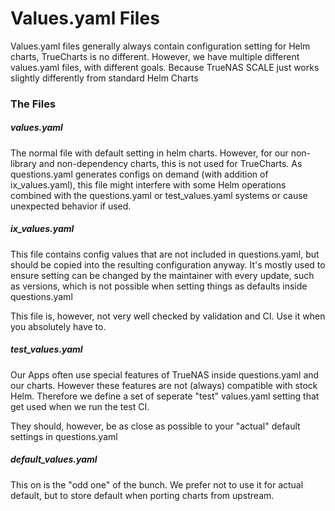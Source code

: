 # Values.yaml Files

Values.yaml files generally always contain configuration setting for Helm charts, TrueCharts is no different.
However, we have multiple different values.yaml files, with different goals. Because TrueNAS SCALE just works slightly differently from standard Helm Charts

### The Files

##### values.yaml

The normal file with default setting in helm charts. However, for our non-library and non-dependency charts, this is not used for TrueCharts. As questions.yaml generates configs on demand (with addition of ix_values.yaml), this file might interfere with some Helm operations combined with the questions.yaml or test_values.yaml systems or cause unexpected behavior if used.

##### ix_values.yaml

This file contains config values that are not included in questions.yaml, but should be copied into the resulting configuration anyway. It's mostly used to ensure setting can be changed by the maintainer with every update, such as versions, which is not possible when setting things as defaults inside questions.yaml

This file is, however, not very well checked by validation and CI. Use it when you absolutely have to.


##### test_values.yaml

Our Apps often use special features of TrueNAS inside questions.yaml and our charts. However these features are not (always) compatible with stock Helm. Therefore we define a set of seperate "test" values.yaml setting that get used when we run the test CI.

They should, however, be as close as possible to your "actual" default settings in questions.yaml

##### default_values.yaml

This on is the "odd one" of the bunch. We prefer not to use it for actual default, but to store default when porting charts from upstream.
